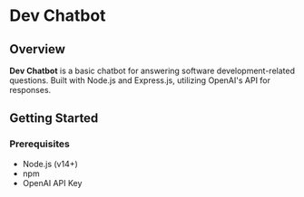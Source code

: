 # Dev Chatbot

## Overview

**Dev Chatbot** is a basic chatbot for answering software development-related questions. Built with Node.js and Express.js, utilizing OpenAI's API for responses.

## Getting Started

### Prerequisites

- Node.js (v14+)
- npm
- OpenAI API Key